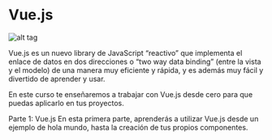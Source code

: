 # Vue.js


![alt tag](https://vuejs.org/images/logo.png)

Vue.js es un nuevo library de JavaScript “reactivo” que implementa el enlace de datos en dos direcciones o “two way data binding” (entre la vista y el modelo) de una manera muy eficiente y rápida, y es además muy fácil y divertido de aprender y usar.

En este curso te enseñaremos a trabajar con Vue.js desde cero para que puedas aplicarlo en tus proyectos.

Parte 1: Vue.js
En esta primera parte, aprenderás a utilizar Vue.js desde un ejemplo de hola mundo, hasta la creación de tus propios componentes.
